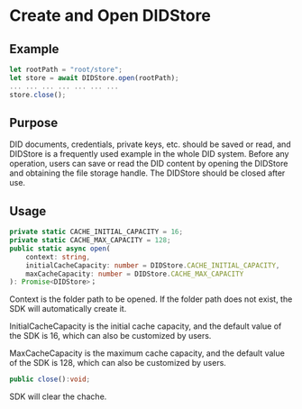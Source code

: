 # Create and Open DIDStore

## Example

```typescript
let rootPath = "root/store";
let store = await DIDStore.open(rootPath);
... ... ... ... ... ... ...
store.close();
```

## Purpose

DID documents, credentials, private keys, etc. should be saved or read, and DIDStore is a frequently used example in the whole DID system. Before any operation, users can save or read the DID content by opening the DIDStore and obtaining the file storage handle. The DIDStore should be closed after use.

## Usage

```typescript
private static CACHE_INITIAL_CAPACITY = 16;
private static CACHE_MAX_CAPACITY = 128;
public static async open(
    context: string,
    initialCacheCapacity: number = DIDStore.CACHE_INITIAL_CAPACITY,
    maxCacheCapacity: number = DIDStore.CACHE_MAX_CAPACITY
): Promise<DIDStore>；
```

Context is the folder path to be opened. If the folder path does not exist, the SDK will automatically create it.

InitialCacheCapacity is the initial cache capacity, and the default value of the SDK is 16, which can also be customized by users.

MaxCacheCapacity is the maximum cache capacity, and the default value of the SDK is 128, which can also be customized by users.

```typescript
public close():void;
```

SDK will clear the chache.
